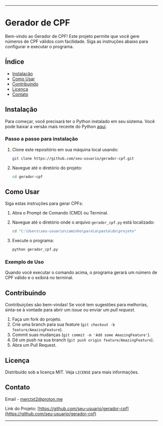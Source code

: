 
---

# Gerador de CPF

Bem-vindo ao Gerador de CPF! Este projeto permite que você gere números de CPF válidos com facilidade. Siga as instruções abaixo para configurar e executar o programa.

## Índice

- [Instalação](#instalação)
- [Como Usar](#como-usar)
- [Contribuindo](#contribuindo)
- [Licença](#licença)
- [Contato](#contato)

## Instalação

Para começar, você precisará ter o Python instalado em seu sistema. Você pode baixar a versão mais recente do Python [aqui](https://www.python.org/downloads/).

### Passo a passo para instalação

1. Clone este repositório em sua máquina local usando:
    ```sh
    git clone https://github.com/seu-usuario/gerador-cpf.git
    ```

2. Navegue até o diretório do projeto:
    ```sh
    cd gerador-cpf
    ```

## Como Usar

Siga estas instruções para gerar CPFs:

1. Abra o Prompt de Comando (CMD) ou Terminal.

2. Navegue até o diretório onde o arquivo `gerador_cpf.py` está localizado:
    ```sh
    cd "C:\Users\seu-usuario\caminho\para\a\pasta\do\projeto"
    ```

3. Execute o programa:
    ```sh
    python gerador_cpf.py
    ```

### Exemplo de Uso

Quando você executar o comando acima, o programa gerará um número de CPF válido e o exibirá no terminal.

## Contribuindo

Contribuições são bem-vindas! Se você tem sugestões para melhorias, sinta-se à vontade para abrir um *issue* ou enviar um *pull request*.

1. Faça um fork do projeto.
2. Crie uma branch para sua feature (`git checkout -b feature/AmazingFeature`).
3. Commit suas mudanças (`git commit -m 'Add some AmazingFeature'`).
4. Dê um push na sua branch (`git push origin feature/AmazingFeature`).
5. Abra um Pull Request.

## Licença

Distribuído sob a licença MIT. Veja `LICENSE` para mais informações.

## Contato

Email - merctxt2@proton.me

Link do Projeto: [https://github.com/seu-usuario/gerador-cpf](https://github.com/seu-usuario/gerador-cpf)

---

